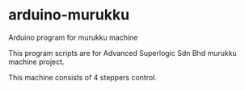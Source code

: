 # arduino-murukku
Arduino program for murukku machine

This program scripts are for Advanced Superlogic Sdn Bhd murukku machine project.

This machine consists of 4 steppers control.
